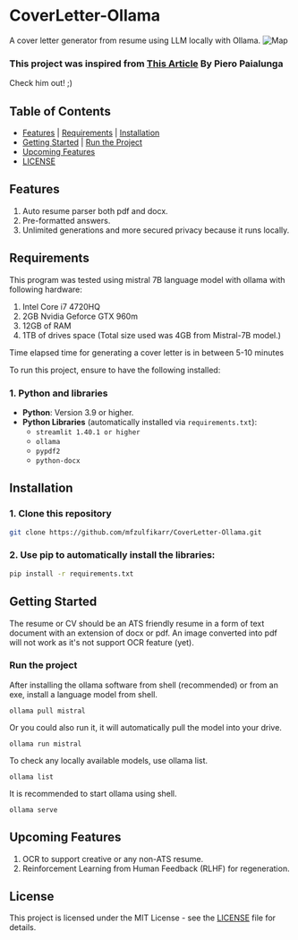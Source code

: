 # CoverLetter-Ollama
A cover letter generator from resume using LLM locally with Ollama.
![Map](https://raw.githubusercontent.com/mfzulfikarr/CoverLetter-Ollama/refs/heads/main/img/CoverLetterLLM2.png)

### This project was inspired from <a href="https://towardsdatascience.com/from-resume-to-cover-letter-using-ai-and-llm-with-python-and-streamlit/" target="_blank">This Article</a> By Piero Paialunga

Check him out! ;)

## Table of Contents
- [Features](#features) | [Requirements](#requirements) | [Installation](#installation)
- [Getting Started](#getting-started) | [Run the Project](#run-the-project)
- [Upcoming Features](#upcoming-features-and-wip-bugfix)
- [LICENSE](#license)
## Features
1. Auto resume parser both pdf and docx.
2. Pre-formatted answers.
3. Unlimited generations and more secured privacy because it runs locally.
## Requirements
This program was tested using mistral 7B language model with ollama with following hardware:

1. Intel Core i7 4720HQ
2. 2GB Nvidia Geforce GTX 960m
3. 12GB of RAM
4. 1TB of drives space (Total size used was 4GB from Mistral-7B model.)

Time elapsed time for generating a cover letter is in between 5-10 minutes

To run this project, ensure to have the following installed:
### 1. Python and libraries
- **Python**: Version 3.9 or higher.
- **Python Libraries** (automatically installed via `requirements.txt`):
  - `streamlit 1.40.1 or higher`
  - `ollama`
  - `pypdf2`
  - `python-docx`

## Installation
### 1. Clone this repository
```bash
git clone https://github.com/mfzulfikarr/CoverLetter-Ollama.git
```

### 2. Use pip to automatically install the libraries:
```bash
pip install -r requirements.txt
```

## Getting Started
The resume or CV should be an ATS friendly resume in a form of text document with an extension of docx or pdf. An image converted into pdf will not work as it's not support OCR feature (yet).

### Run the project
After installing the ollama software from shell (recommended) or from an exe, install a language model from shell.
```shell
ollama pull mistral
```

Or you could also run it, it will automatically pull the model into your drive.
```shell
ollama run mistral
```

To check any locally available models, use ollama list.
```shell
ollama list
```

It is recommended to start ollama using shell.
```shell
ollama serve
```

## Upcoming Features
1. OCR to support creative or any non-ATS resume.
2. Reinforcement Learning from Human Feedback (RLHF) for regeneration.

## License
This project is licensed under the MIT License - see the [LICENSE](LICENSE) file for details.
